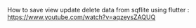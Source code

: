 


How to save view update delete data from sqflite using flutter :
https://www.youtube.com/watch?v=aqzeysZAQUQ

